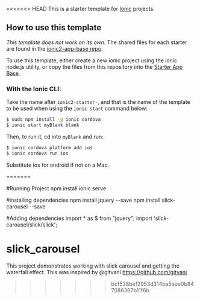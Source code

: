 <<<<<<< HEAD
This is a starter template for [Ionic](http://ionicframework.com/docs/) projects.

## How to use this template

*This template does not work on its own*. The shared files for each starter are found in the [ionic2-app-base repo](https://github.com/ionic-team/ionic2-app-base).

To use this template, either create a new ionic project using the ionic node.js utility, or copy the files from this repository into the [Starter App Base](https://github.com/ionic-team/ionic2-app-base).

### With the Ionic CLI:

Take the name after `ionic2-starter-`, and that is the name of the template to be used when using the `ionic start` command below:

```bash
$ sudo npm install -g ionic cordova
$ ionic start myBlank blank
```

Then, to run it, cd into `myBlank` and run:

```bash
$ ionic cordova platform add ios
$ ionic cordova run ios
```

Substitute ios for android if not on a Mac.

=======

#Running Project
npm install
ionic serve

#installing dependencies
npm install jquery --save
npm install slick-carousel --save

#Adding dependencies
import * as $ from "jquery";
import 'slick-carousel/slick/slick';

# slick_carousel
This project demonstrates working with slick carousel and getting the waterfall effect. This was inspired by @gitvani https://github.com/gitvani 
>>>>>>> bcf538bef2953d314ba5aee0b847086367b11f6b
